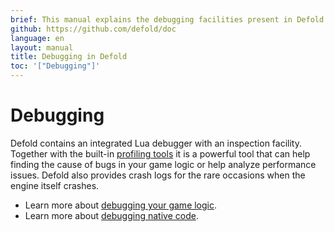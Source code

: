 ```yaml
---
brief: This manual explains the debugging facilities present in Defold.
github: https://github.com/defold/doc
language: en
layout: manual
title: Debugging in Defold
toc: '["Debugging"]'
---
```


# Debugging

Defold contains an integrated Lua debugger with an inspection facility. Together with the built-in [profiling tools](/manuals/profiling) it is a powerful tool that can help finding the cause of bugs in your game logic or help analyze performance issues. Defold also provides crash logs for the rare occasions when the engine itself crashes.

* Learn more about [debugging your game logic](/manuals/debugging-game-logic).
* Learn more about [debugging native code](/manuals/debugging-native-code).